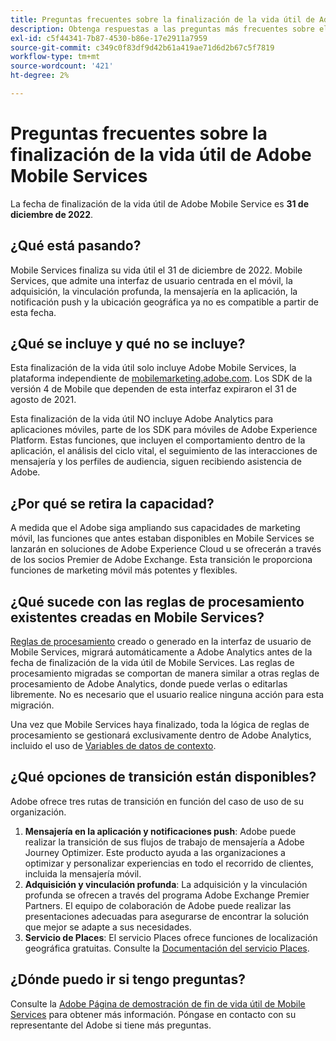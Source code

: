 ```yaml
---
title: Preguntas frecuentes sobre la finalización de la vida útil de Adobe Mobile Services
description: Obtenga respuestas a las preguntas más frecuentes sobre el anuncio de fin de vida útil de Adobe Mobile Services.
exl-id: c5f44341-7b87-4530-b86e-17e2911a7959
source-git-commit: c349c0f83df9d42b61a419ae71d6d2b67c5f7819
workflow-type: tm+mt
source-wordcount: '421'
ht-degree: 2%

---
```


# Preguntas frecuentes sobre la finalización de la vida útil de Adobe Mobile Services

La fecha de finalización de la vida útil de Adobe Mobile Service es **31 de diciembre de 2022**.

## ¿Qué está pasando?

Mobile Services finaliza su vida útil el 31 de diciembre de 2022. Mobile Services, que admite una interfaz de usuario centrada en el móvil, la adquisición, la vinculación profunda, la mensajería en la aplicación, la notificación push y la ubicación geográfica ya no es compatible a partir de esta fecha.

## ¿Qué se incluye y qué no se incluye?

Esta finalización de la vida útil solo incluye Adobe Mobile Services, la plataforma independiente de [mobilemarketing.adobe.com](https://mobilemarketing.adobe.com). Los SDK de la versión 4 de Mobile que dependen de esta interfaz expiraron el 31 de agosto de 2021.

Esta finalización de la vida útil NO incluye Adobe Analytics para aplicaciones móviles, parte de los SDK para móviles de Adobe Experience Platform. Estas funciones, que incluyen el comportamiento dentro de la aplicación, el análisis del ciclo vital, el seguimiento de las interacciones de mensajería y los perfiles de audiencia, siguen recibiendo asistencia de Adobe.

## ¿Por qué se retira la capacidad?

A medida que el Adobe siga ampliando sus capacidades de marketing móvil, las funciones que antes estaban disponibles en Mobile Services se lanzarán en soluciones de Adobe Experience Cloud u se ofrecerán a través de los socios Premier de Adobe Exchange. Esta transición le proporciona funciones de marketing móvil más potentes y flexibles.

## ¿Qué sucede con las reglas de procesamiento existentes creadas en Mobile Services?

[Reglas de procesamiento](https://experienceleague.adobe.com/docs/analytics/admin/admin-tools/processing-rules/processing-rules.html) creado o generado en la interfaz de usuario de Mobile Services, migrará automáticamente a Adobe Analytics antes de la fecha de finalización de la vida útil de Mobile Services. Las reglas de procesamiento migradas se comportan de manera similar a otras reglas de procesamiento de Adobe Analytics, donde puede verlas o editarlas libremente. No es necesario que el usuario realice ninguna acción para esta migración.

Una vez que Mobile Services haya finalizado, toda la lógica de reglas de procesamiento se gestionará exclusivamente dentro de Adobe Analytics, incluido el uso de [Variables de datos de contexto](https://experienceleague.adobe.com/docs/analytics/implementation/vars/page-vars/contextdata.html?lang=es).

## ¿Qué opciones de transición están disponibles?

Adobe ofrece tres rutas de transición en función del caso de uso de su organización.

1. **Mensajería en la aplicación y notificaciones push**: Adobe puede realizar la transición de sus flujos de trabajo de mensajería a Adobe Journey Optimizer. Este producto ayuda a las organizaciones a optimizar y personalizar experiencias en todo el recorrido de clientes, incluida la mensajería móvil.
1. **Adquisición y vinculación profunda**: La adquisición y la vinculación profunda se ofrecen a través del programa Adobe Exchange Premier Partners. El equipo de colaboración de Adobe puede realizar las presentaciones adecuadas para asegurarse de encontrar la solución que mejor se adapte a sus necesidades.
1. **Servicio de Places**: El servicio Places ofrece funciones de localización geográfica gratuitas. Consulte la [Documentación del servicio Places](https://experienceleague.adobe.com/docs/places/using/home.html).

## ¿Dónde puedo ir si tengo preguntas?

Consulte la [Adobe Página de demostración de fin de vida útil de Mobile Services](https://spark.adobe.com/page/C6D30y09zaRpD/) para obtener más información. Póngase en contacto con su representante del Adobe si tiene más preguntas.
